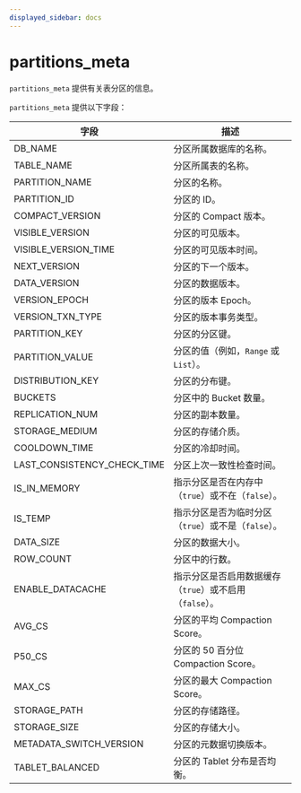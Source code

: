 ```yaml
---
displayed_sidebar: docs
---
```


# partitions_meta

`partitions_meta` 提供有关表分区的信息。

`partitions_meta` 提供以下字段：

| **字段**                      | **描述**                                         |
| ----------------------------- | ------------------------------------------------ |
| DB_NAME                       | 分区所属数据库的名称。                           |
| TABLE_NAME                    | 分区所属表的名称。                               |
| PARTITION_NAME                | 分区的名称。                                     |
| PARTITION_ID                  | 分区的 ID。                                      |
| COMPACT_VERSION               | 分区的 Compact 版本。                            |
| VISIBLE_VERSION               | 分区的可见版本。                                 |
| VISIBLE_VERSION_TIME          | 分区的可见版本时间。                             |
| NEXT_VERSION                  | 分区的下一个版本。                               |
| DATA_VERSION                  | 分区的数据版本。                                 |
| VERSION_EPOCH                 | 分区的版本 Epoch。                               |
| VERSION_TXN_TYPE              | 分区的版本事务类型。                             |
| PARTITION_KEY                 | 分区的分区键。                                   |
| PARTITION_VALUE               | 分区的值（例如，`Range` 或 `List`）。            |
| DISTRIBUTION_KEY              | 分区的分布键。                                   |
| BUCKETS                       | 分区中的 Bucket 数量。                           |
| REPLICATION_NUM               | 分区的副本数量。                                 |
| STORAGE_MEDIUM                | 分区的存储介质。                                 |
| COOLDOWN_TIME                 | 分区的冷却时间。                                 |
| LAST_CONSISTENCY_CHECK_TIME   | 分区上次一致性检查时间。                         |
| IS_IN_MEMORY                  | 指示分区是否在内存中（`true`）或不在（`false`）。 |
| IS_TEMP                       | 指示分区是否为临时分区（`true`）或不是（`false`）。 |
| DATA_SIZE                     | 分区的数据大小。                                 |
| ROW_COUNT                     | 分区中的行数。                                   |
| ENABLE_DATACACHE              | 指示分区是否启用数据缓存（`true`）或不启用（`false`）。 |
| AVG_CS                        | 分区的平均 Compaction Score。                    |
| P50_CS                        | 分区的 50 百分位 Compaction Score。              |
| MAX_CS                        | 分区的最大 Compaction Score。                    |
| STORAGE_PATH                  | 分区的存储路径。                                 |
| STORAGE_SIZE                  | 分区的存储大小。                                 |
| METADATA_SWITCH_VERSION       | 分区的元数据切换版本。                           |
| TABLET_BALANCED               | 分区的 Tablet 分布是否均衡。                     |
